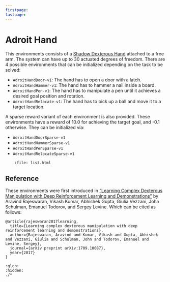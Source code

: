 ```yaml
---
firstpage:
lastpage:
---
```


# Adroit Hand

This environments consists of a [Shadow Dexterous Hand](https://www.shadowrobot.com/) attached to a free arm. The system can have up to 30 actuated degrees of freedom. There are 4 possible
environments that can be initialized depending on the task to be solved:

* `AdroitHandDoor-v1`: The hand has to open a door with a latch.
* `AdroitHandHammer-v1`: The hand has to hammer a nail inside a board.
* `AdroitHandPen-v1`: The hand has to manipulate a pen until it achieves a desired goal position and rotation.
* `AdroitHandRelocate-v1`: The hand has to pick up a ball and move it to a target location.

A sparse reward variant of each environment is also provided.
These environments have a reward of 10.0 for achieving the target goal, and -0.1 otherwise.
They can be initialized via:

* `AdroitHandDoorSparse-v1`
* `AdroitHandHammerSparse-v1`
* `AdroitHandPenSparse-v1`
* `AdroitHandRelocateSparse-v1`

```{raw} html
    :file: list.html
```

## Reference

These environments were first introduced in [“Learning Complex Dexterous Manipulation with Deep Reinforcement Learning and Demonstrations”](https://arxiv.org/abs/1709.10087) by Aravind Rajeswaran, Vikash Kumar, Abhishek Gupta, Giulia Vezzani, John Schulman, Emanuel Todorov, and Sergey Levine. Which can be cited as follows:

```
@article{rajeswaran2017learning,
  title={Learning complex dexterous manipulation with deep reinforcement learning and demonstrations},
  author={Rajeswaran, Aravind and Kumar, Vikash and Gupta, Abhishek and Vezzani, Giulia and Schulman, John and Todorov, Emanuel and Levine, Sergey},
  journal={arXiv preprint arXiv:1709.10087},
  year={2017}
}
```

```{toctree}
:glob:
:hidden:
./*
```
